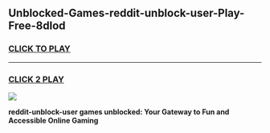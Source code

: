 
## Unblocked-Games-reddit-unblock-user-Play-Free-8dlod
<h3>
<a href="https://premium76.site?title=reddit-unblock-user&ref=18A1">CLICK TO PLAY</a></h3>
<hr>

<h3>
<a href="https://premium76.site?title=reddit-unblock-user&ref=18A1">CLICK 2 PLAY</a>
  
</h3>

<a href="https://premium76.site?title=reddit-unblock-user&ref=18A1"><img src="https://clearcache.store/games.png"></a>


**reddit-unblock-user games unblocked: Your Gateway to Fun and Accessible Online Gaming**
